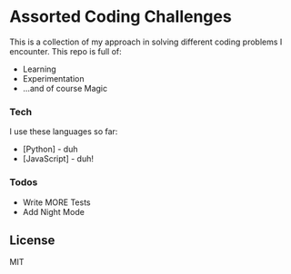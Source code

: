 <h1 class="code-line" data-line-start=0 data-line-end=1 ><a id="Assorted_Coding_Challenges_0"></a>Assorted Coding Challenges</h1>
<p class="has-line-data" data-line-start="4" data-line-end="5">This is a collection of my approach in solving different coding problems I encounter. This repo is full of:</p>
<ul>
<li class="has-line-data" data-line-start="6" data-line-end="7">Learning</li>
<li class="has-line-data" data-line-start="7" data-line-end="8">Experimentation</li>
<li class="has-line-data" data-line-start="8" data-line-end="10">…and of course Magic</li>
</ul>
<h3 class="code-line" data-line-start=10 data-line-end=11 ><a id="Tech_10"></a>Tech</h3>
<p class="has-line-data" data-line-start="12" data-line-end="13">I use these languages so far:</p>
<ul>
<li class="has-line-data" data-line-start="14" data-line-end="15">[Python] - duh</li>
<li class="has-line-data" data-line-start="15" data-line-end="17">[JavaScript] - duh!</li>
</ul>
<h3 class="code-line" data-line-start=17 data-line-end=18 ><a id="Todos_17"></a>Todos</h3>
<ul>
<li class="has-line-data" data-line-start="19" data-line-end="20">Write MORE Tests</li>
<li class="has-line-data" data-line-start="20" data-line-end="22">Add Night Mode</li>
</ul>
<h2 class="code-line" data-line-start=22 data-line-end=24 ><a id="License_22"></a>License</h2>
<p class="has-line-data" data-line-start="25" data-line-end="26">MIT</p>
